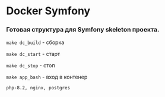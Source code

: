 # Docker Symfony
### Готовая структура для Symfony skeleton проекта. 
`make dc_build` - сборка

`make dc_start` - старт

`make dc_stop` - стоп

`make app_bash` - вход в контенер

    php-8.2, nginx, postgres